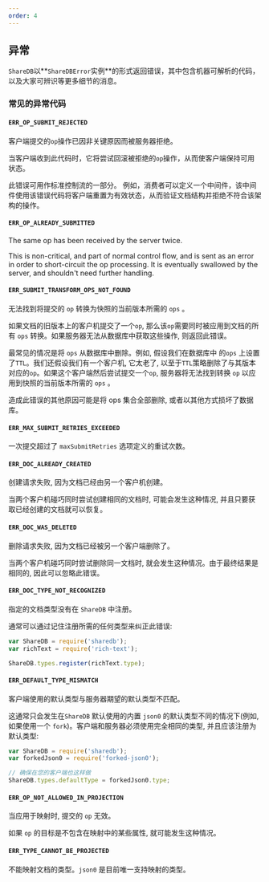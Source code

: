 ```yaml
---
order: 4
---
```


## 异常

`ShareDB`以**`ShareDBError`实例**的形式返回错误，其中包含机器可解析的代码，以及大家可辨识等更多细节的消息。

### 常见的异常代码

#### `ERR_OP_SUBMIT_REJECTED`

客户端提交的`op`操作已因非关键原因而被服务器拒绝。

当客户端收到此代码时，它将尝试回滚被拒绝的`op`操作，从而使客户端保持可用状态。

此错误可用作标准控制流的一部分。 例如，消费者可以定义一个中间件，该中间件使用该错误代码将客户端重置为有效状态，从而验证文档结构并拒绝不符合该架构的操作。

#### `ERR_OP_ALREADY_SUBMITTED`

The same op has been received by the server twice.

This is non-critical, and part of normal control flow, and is sent as an error in order to short-circuit the op processing. It is eventually swallowed by the server, and shouldn't need further handling.

#### `ERR_SUBMIT_TRANSFORM_OPS_NOT_FOUND`

无法找到将提交的 `op` 转换为快照的当前版本所需的 `ops` 。

如果文档的旧版本上的客户机提交了一个`op`, 那么该`op`需要同时被应用到文档的所有 `ops` 转换。如果服务器无法从数据库中获取这些操作, 则返回此错误。

最常见的情况是将 `ops` 从数据库中删除。例如, 假设我们在数据库中 的`ops` 上设置了`TTL`。我们还假设我们有一个客户机, 它太老了, 以至于`TTL`策略删除了与其版本对应的`op`。如果这个客户端然后尝试提交一个`op`, 服务器将无法找到转换 `op` 以应用到快照的当前版本所需的 `ops` 。

造成此错误的其他原因可能是将 ops 集合全部删除, 或者以其他方式损坏了数据库。

#### `ERR_MAX_SUBMIT_RETRIES_EXCEEDED`

一次提交超过了 `maxSubmitRetries` 选项定义的重试次数。

#### `ERR_DOC_ALREADY_CREATED`

创建请求失败, 因为文档已经由另一个客户机创建。

当两个客户机碰巧同时尝试创建相同的文档时, 可能会发生这种情况, 并且只要获取已经创建的文档就可以恢复。

#### `ERR_DOC_WAS_DELETED`

删除请求失败, 因为文档已经被另一个客户端删除了。

当两个客户机碰巧同时尝试删除同一文档时, 就会发生这种情况。由于最终结果是相同的, 因此可以忽略此错误。

#### `ERR_DOC_TYPE_NOT_RECOGNIZED`

指定的文档类型没有在 `ShareDB` 中注册。

通常可以通过记住注册所需的任何类型来纠正此错误:

```javascript
var ShareDB = require('sharedb');
var richText = require('rich-text');

ShareDB.types.register(richText.type);
```

#### `ERR_DEFAULT_TYPE_MISMATCH`

客户端使用的默认类型与服务器期望的默认类型不匹配。

这通常只会发生在`ShareDB` 默认使用的内置 `json0` 的默认类型不同的情况下(例如, 如果使用一个 `fork`)。客户端和服务器必须使用完全相同的类型, 并且应该注册为默认类型:

```javascript
var ShareDB = require('sharedb');
var forkedJson0 = require('forked-json0');

// 确保在您的客户端也这样做
ShareDB.types.defaultType = forkedJson0.type;
```

#### `ERR_OP_NOT_ALLOWED_IN_PROJECTION`

当应用于映射时, 提交的 `op` 无效。

如果 `op` 的目标是不包含在映射中的某些属性, 就可能发生这种情况。

#### `ERR_TYPE_CANNOT_BE_PROJECTED`

不能映射文档的类型。`json0` 是目前唯一支持映射的类型。
